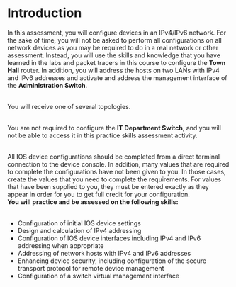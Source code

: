 # Introduction
In this assessment, you will configure devices in an IPv4/IPv6 network. For the sake of time, you will not be asked to perform all configurations on all network devices as you may be required to do in a real network or other assessment. Instead, you will use the skills and knowledge that you have learned in the labs and packet tracers in this course to configure the **Town Hall** router. In addition, you will address the hosts on two LANs with IPv4 and IPv6 addresses and activate and address the management interface of the **Administration Switch**.<br><br>

You will receive one of several topologies.<br><br>

You are not required to configure the **IT Department Switch**, and you will not be able to access it in this practice skills assessment activity.<br><br>

All IOS device configurations should be completed from a direct terminal connection to the device console. In addition, many values that are required to complete the configurations have not been given to you. In those cases, create the values that you need to complete the requirements. For values that have been supplied to you, they must be entered exactly as they appear in order for you to get full credit for your configuration.<br>
**You will practice and be assessed on the following skills:**<br><br>

- Configuration of initial IOS device settings
- Design and calculation of IPv4 addressing
- Configuration of IOS device interfaces including IPv4 and IPv6 addressing when appropriate
- Addressing of network hosts with IPv4 and IPv6 addresses
- Enhancing device security, including configuration of the secure transport protocol for remote device management
- Configuration of a switch virtual management interface
